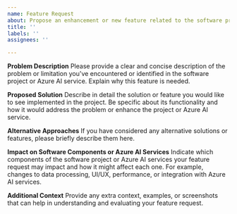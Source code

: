 ```yaml
---
name: Feature Request
about: Propose an enhancement or new feature related to the software project or Azure AI services
title: ''
labels: ''
assignees: ''

---
```


**Problem Description**
Please provide a clear and concise description of the problem or limitation you've encountered or identified in the software project or Azure AI service. Explain why this feature is needed.

**Proposed Solution**
Describe in detail the solution or feature you would like to see implemented in the project. Be specific about its functionality and how it would address the problem or enhance the project or Azure AI service.

**Alternative Approaches**
If you have considered any alternative solutions or features, please briefly describe them here.

**Impact on Software Components or Azure AI Services**
Indicate which components of the software project or Azure AI services your feature request may impact and how it might affect each one. For example, changes to data processing, UI/UX, performance, or integration with Azure AI services.

**Additional Context**
Provide any extra context, examples, or screenshots that can help in understanding and evaluating your feature request.